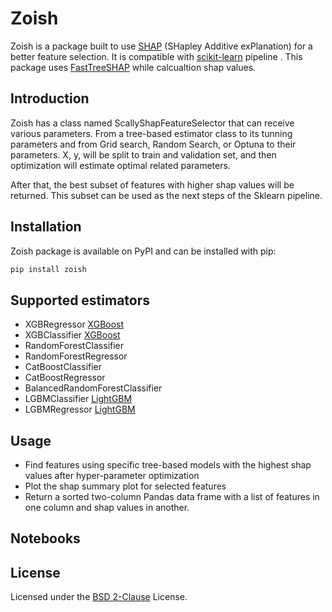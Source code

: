 # Zoish

Zoish is a package built to use [SHAP](https://arxiv.org/abs/1705.07874) (SHapley Additive exPlanation)  for a 
better feature selection. It is compatible with [scikit-learn](https://scikit-learn.org) pipeline . This package  uses [FastTreeSHAP](https://arxiv.org/abs/2109.09847) while calcualtion shap values. 


## Introduction

Zoish has a class named ScallyShapFeatureSelector that can receive various parameters. From a tree-based estimator class to its tunning parameters and from Grid search, Random Search, or Optuna to their parameters. X, y, will be split to train and validation set, and then optimization will estimate optimal related parameters.

 After that, the best subset of features  with higher shap values will be returned. This subset can be used as the next steps of the Sklearn pipeline. 


## Installation

Zoish package is available on PyPI and can be installed with pip:

```sh
pip install zoish
```


## Supported estimators

- XGBRegressor  [XGBoost](https://github.com/dmlc/xgboost)
- XGBClassifier [XGBoost](https://github.com/dmlc/xgboost)
- RandomForestClassifier 
- RandomForestRegressor 
- CatBoostClassifier 
- CatBoostRegressor 
- BalancedRandomForestClassifier 
- LGBMClassifier [LightGBM](https://github.com/microsoft/LightGBM)
- LGBMRegressor [LightGBM](https://github.com/microsoft/LightGBM)

## Usage

- Find features using specific tree-based models with the highest shap values after hyper-parameter optimization
- Plot the shap summary plot for selected features
- Return a sorted two-column Pandas data frame with a list of features in one column and shap values in another. 


## Notebooks



## License
Licensed under the [BSD 2-Clause](https://opensource.org/licenses/BSD-2-Clause) License.